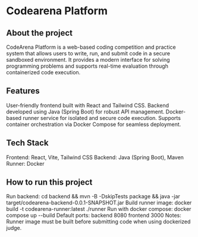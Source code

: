 # Codearena Platform

## About the project 
CodeArena Platform is a web-based coding competition and practice system that allows users to write, run, and submit code in a secure sandboxed environment. It provides a modern interface for solving programming problems and supports real-time evaluation through containerized code execution.

## Features
User-friendly frontend built with React and Tailwind CSS.
Backend developed using Java (Spring Boot) for robust API management.
Docker-based runner service for isolated and secure code execution.
Supports container orchestration via Docker Compose for seamless deployment.

## Tech Stack

Frontend: React, Vite, Tailwind CSS
Backend: Java (Spring Boot), Maven
Runner: Docker

## How to run this project 
Run backend: cd backend && mvn -B -DskipTests package && java -jar target/codearena-backend-0.0.1-SNAPSHOT.jar
Build runner image: docker build -t codearena-runner:latest ./runner
Run with docker compose: docker compose up --build
Default ports: backend 8080 frontend 3000
Notes: Runner image must be built before submitting code when using dockerized judge.
